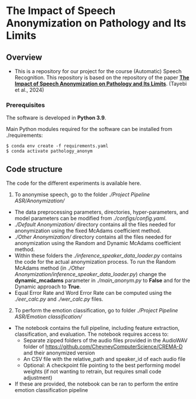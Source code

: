 # The Impact of Speech Anonymization on Pathology and Its Limits



Overview
------

* This is a repository for our project for the course (Automatic) Speech Recognition. This repository is based on the repository of the paper [**The Impact of Speech Anonymization on Pathology and Its Limits**](https://arxiv.org/abs/2404.08064). (Tayebi et al., 2024)


### Prerequisites

The software is developed in **Python 3.9**. 

Main Python modules required for the software can be installed from ./requirements:

```
$ conda env create -f requirements.yaml
$ conda activate pathology_anonym
```

Code structure
---

The code for the different experiments is available here.

1. To anonymise speech, go to the folder *./Project Pipeline ASR/Anonymization/*
* The data preprocessing parameters, directories, hyper-parameters, and model parameters can be modified from *./configs/config.yaml*.
* *./Default Anonymization/* directory contains all the files needed for anonymization using the fixed McAdams coefficient method. 
* *./Other Anonymization/* directory contains all the files needed for anonymization using the Random and Dynamic McAdams coefficient method.
* Within these folders the *./inference_speaker_data_loader.py* contains the code for the actual anonymization process. To run the Random McAdams method  (in *./Other Anonymization/inference_speaker_data_loader.py*) change the **dynamic_mcadams** parameter in *./main_anonym.py* to **False** and for the Dynamic approach to **True**.
* Equal Error Rate and Word Error Rate can be computed using the *./eer_calc.py* and *./wer_calc.py* files.

2. To perform the emotion classification, go to folder *./Project Pipeline ASR/Emotion classification/*
* The notebook contains the full pipeline, including feature extraction, classification, and evaluation. The notebook requires access to:
    * Separate zipped folders of the audio files provided in the AudioWAV folder of https://github.com/CheyneyComputerScience/CREMA-D and their anonymized version
    * An CSV file with the relative_path and speaker_id of each audio file 
    * Optional: A checkpoint file pointing to the best performing model weights (if not wanting to retrain, but requires small code adjustment)
* If these are provided, the notebook can be ran to perform the entire emotion classification pipeline